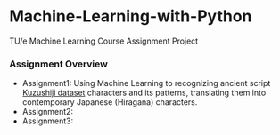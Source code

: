 # Machine-Learning-with-Python
TU/e Machine Learning Course Assignment Project

### Assignment Overview
- Assignment1: Using Machine Learning to recognizing ancient script [Kuzushiji dataset](https://www.openml.org/d/41982) characters and its patterns, translating them into contemporary Japanese (Hiragana) characters.
- Assignment2: 
- Assignment3:


